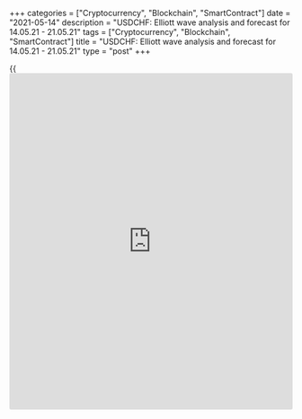+++
categories = ["Cryptocurrency", "Blockchain", "SmartContract"]
date = "2021-05-14"
description = "USDCHF: Elliott wave analysis and forecast for 14.05.21 - 21.05.21"
tags = ["Cryptocurrency", "Blockchain", "SmartContract"]
title = "USDCHF: Elliott wave analysis and forecast for 14.05.21 - 21.05.21"
type = "post"
+++

{{<iframe id="large-banner" src="https://www.bounty.group/#slide=26.0" width="100%" height="600" scrolling="no" style="border: 0px solid rgb(216, 221, 230); border-radius: 3px;">}}

2021-05-14

2021-05-14

USDCHF: Elliott wave analysis and forecast for 14.05.21 – 21.05.21Alex
Geuta

 **Main scenario:** consider long positions above the level of 0.8982
with a target of 0.9505 – 0.9590.

 **Alternative scenario:** breakout and consolidation below the level of
0.8982 will allow the pair to continue declining to the levels of 0.8873
– 0.8768.

 **Analysis:** presumably, a descending first wave of larger degree (1)
of 5 finished developing on the [daily](https://www.fintecher.org/2020/03/03/forex-trading-daily-strategy/) time frame, with wave 5 of (1)
formed inside. An ascending correction continues developing as wave (2)
on the H4 time frame, with wave A of (2) formed inside. Apparently, wave
B of (2) finished developing on the H1 time frame, with wave c of B
formed and wave C of (2) starting to form inside. If the presumption is
correct, the pair may be expected to rise to the levels of 0.9505 –
0.9590. The level of 0.8982 is critical in this scenario. Its breakout
will allow the pair to continue falling to the levels of 0.8873 –
0.8768.

* * *

* * *



## Price chart of USDCHF in real time mode

The content of this article reflects the author’s opinion and does not
necessarily reflect the official position of LiteForex. The material
published on this page is provided for informational purposes only and
should not be considered as the provision of investment advice for the
purposes of Directive 2004/39/EC.

Rate this article:

{{value}}

( {{count}} {{title}} )